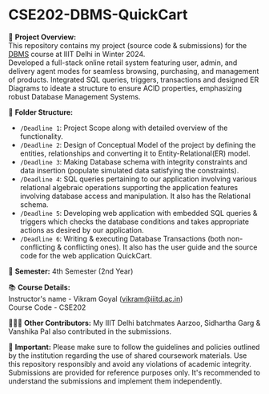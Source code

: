 # CSE202-DBMS-QuickCart

📘 **Project Overview:** <br>
This repository contains my project (source code &amp; submissions) for the [DBMS](https://techtree.iiitd.edu.in/viewDescription/filename?=CSE202) course at IIIT Delhi in Winter 2024. <br>
Developed a full-stack online retail system featuring user, admin, and delivery agent modes for seamless browsing, purchasing, and management of products. Integrated SQL queries, triggers, transactions and designed ER Diagrams to ideate a structure to ensure ACID properties, emphasizing robust Database Management Systems.


📂 **Folder Structure:**
- `/Deadline 1`: Project Scope along with detailed overview of the functionality.
- `/Deadline 2`: Design of Conceptual Model of the project by defining the entities, relationships and converting it to Entity-Relational(ER) model.
- `/Deadline 3`: Making Database schema with integrity constraints and data insertion (populate simulated data satisfying the constraints).
- `/Deadline 4`: SQL queries pertaining to our application involving various relational algebraic operations supporting the application features involving database access and manipulation. It also has the Relational schema.
- `/Deadline 5`: Developing web application with embedded SQL queries & triggers which checks the database conditions and takes appropriate actions as desired by our application.
- `/Deadline 6`: Writing & executing Database Transactions (both non-conflicting & conflicting ones). It also has the user guide and the source code for the web application QuickCart.

📅 **Semester:**
4th Semester (2nd Year)

📚 **Course Details:** <br>
Instructor's name - Vikram Goyal (vikram@iiitd.ac.in)<br>
Course Code - CSE202

🧑‍🤝‍🧑 **Other Contributors:**
My IIIT Delhi batchmates Aarzoo, Sidhartha Garg & Vanshika Pal also contributed in the submissions.

📌 **Important:**
Please make sure to follow the guidelines and policies outlined by the institution regarding the use of shared coursework materials. Use this repository responsibly and avoid any violations of academic integrity. Submissions are provided for reference purposes only. It's recommended to understand the submissions and implement them independently.

